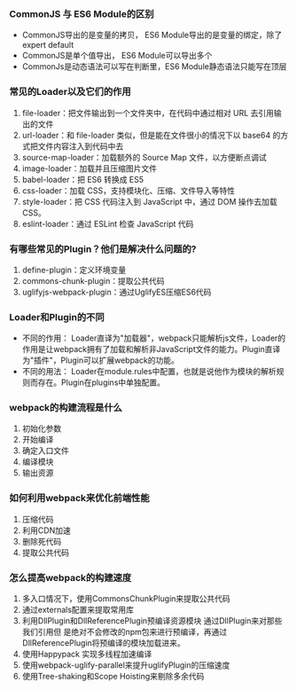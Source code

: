 ### CommonJS 与 ES6 Module的区别 ###
- CommonJS导出的是变量的拷贝， ES6 Module导出的是变量的绑定，除了expert default
- CommonJS是单个值导出， ES6 Module可以导出多个
- CommonJs是动态语法可以写在判断里，ES6 Module静态语法只能写在顶层


### 常见的Loader以及它们的作用 ###
1. file-loader：把文件输出到一个文件夹中，在代码中通过相对 URL 去引用输出的文件
2. url-loader：和 file-loader 类似，但是能在文件很小的情况下以 base64 的方式把文件内容注入到代码中去
3. source-map-loader：加载额外的 Source Map 文件，以方便断点调试
4. image-loader：加载并且压缩图片文件
5. babel-loader：把 ES6 转换成 ES5
6. css-loader：加载 CSS，支持模块化、压缩、文件导入等特性
7. style-loader：把 CSS 代码注入到 JavaScript 中，通过 DOM 操作去加载 CSS。
8. eslint-loader：通过 ESLint 检查 JavaScript 代码


### 有哪些常见的Plugin？他们是解决什么问题的? ###
1. define-plugin：定义环境变量
2. commons-chunk-plugin：提取公共代码
3. uglifyjs-webpack-plugin：通过UglifyES压缩ES6代码


### Loader和Plugin的不同 ###
- 不同的作用： Loader直译为"加载器"，webpack只能解析js文件，Loader的作用是让webpack拥有了加载和解析非JavaScript文件的能力。Plugin直译为"插件"，Plugin可以扩展webpack的功能。
- 不同的用法： Loader在module.rules中配置，也就是说他作为模块的解析规则而存在。Plugin在plugins中单独配置。


### webpack的构建流程是什么 ###
1. 初始化参数
2. 开始编译
3. 确定入口文件
4. 编译模块
5. 输出资源


### 如何利用webpack来优化前端性能 ###
1. 压缩代码
2. 利用CDN加速
3. 删除死代码
4. 提取公共代码


### 怎么提高webpack的构建速度 ###
1. 多入口情况下，使用CommonsChunkPlugin来提取公共代码
2. 通过externals配置来提取常用库
3. 利用DllPlugin和DllReferencePlugin预编译资源模块 通过DllPlugin来对那些我们引用但 是绝对不会修改的npm包来进行预编译，再通过DllReferencePlugin将预编译的模块加载进来。
4. 使用Happypack 实现多线程加速编译
5. 使用webpack-uglify-parallel来提升uglifyPlugin的压缩速度
6. 使用Tree-shaking和Scope Hoisting来剔除多余代码